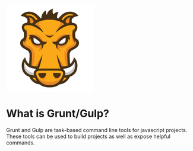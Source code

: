 ![Gulp](../assets/images/grunt.png)
# What is Grunt/Gulp?

Grunt and Gulp are task-based command line tools for javascript projects. These tools can be used to build projects as well as expose helpful commands.
